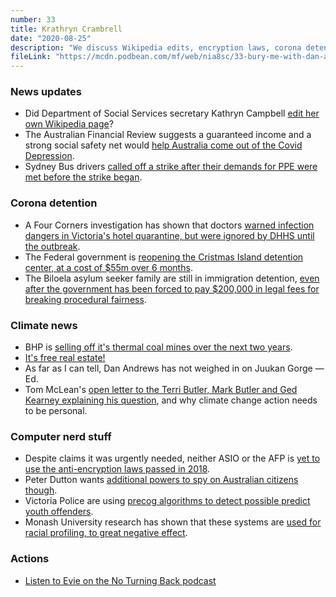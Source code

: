 ```yaml
---
number: 33
title: Krathryn Crambrell
date: "2020-08-25"
description: "We discuss Wikipedia edits, encryption laws, corona detention and McLean's trip to the Labor party's town hall on climate change."
fileLink: "https://mcdn.podbean.com/mf/web/nia8sc/33-bury-me-with-dan-andrews-001.mp3"
---
```


### News updates

- Did Department of Social Services secretary Kathryn Campbell [edit her own Wikipedia page](https://twitter.com/AusUnemployment/status/1295298361071820800)?
- The Australian Financial Review suggests a guaranteed income and a strong social safety net would [help Australia come out of the Covid Depression](https://www.afr.com/policy/economy/reconstruction-can-blow-post-virus-dog-days-away-20200818-p55mp8).
- Sydney Bus drivers [called off a strike after their demands for PPE were met before the strike began](https://www.theguardian.com/australia-news/2020/aug/20/bus-strike-scheduled-for-sydney-cancelled-after-government-agrees-to-review-covid-mask-advice).

### Corona detention

- A Four Corners investigation has shown that doctors [warned infection dangers in Victoria's hotel quarantine, but were ignored by DHHS until the outbreak](https://www.abc.net.au/news/2020-08-17/four-corners-cononavirus-australia-victoria-hotel-quarantine/12550832).
- The Federal government is [reopening the Cristmas Island detention center, at a cost of $55m over 6 months](https://www.sbs.com.au/news/reopening-christmas-island-detention-centre-will-cost-55-million-over-six-months-border-force-reveals).
- The Biloela asylum seeker family are still in immigration detention, [even after the government has been forced to pay $200,000 in legal fees for breaking procedural fairness](https://www.abc.net.au/news/2020-04-27/commonwealth-ordered-pay-costs-biloela-family-appeal/12189602).

### Climate news

- BHP is [selling off it's thermal coal mines over the next two years](https://www.theguardian.com/business/2020/aug/18/bhp-commits-to-selling-its-thermal-coal-mines-within-two-years).
- [It's free real estate!](https://www.youtube.com/watch?v=cd4-UnU8lWY)
- As far as I can tell, Dan Andrews has not weighed in on Juukan Gorge — Ed.
- Tom McLean's [open letter to the Terri Butler, Mark Butler and Ged Kearney explaining his question](https://medium.com/@mcccclean/the-climate-crisis-isnt-for-future-generations-it-s-here-and-now-4dd75fbb9625), and why climate change action needs to be personal.

### Computer nerd stuff

- Despite claims it was urgently needed, neither ASIO or the AFP is [yet to use the anti-encryption laws passed in 2018](https://www.theguardian.com/australia-news/2020/aug/07/anti-encrytion-laws-yet-to-be-used-by-asio-or-afp-to-compel-tech-firms-help-inquiry-told?CMP=soc_567).
- Peter Dutton wants [additional powers to spy on Australian citizens though](https://www.theguardian.com/australia-news/2020/aug/06/peter-dutton-confirms-australia-could-spy-on-its-own-citizens-under-cybersecurity-plan).
- Victoria Police are using [precog algorithms to detect possible predict youth offenders](https://twitter.com/Police_Acc_Proj/status/1295574940616257537).
- Monash University research has shown that these systems are [used for racial profiling, to great negative effect](https://www.thesaturdaypaper.com.au/news/law-crime/2020/06/13/law-enforcement-and-racial-profiling/15919704009975).


### Actions

- [Listen to Evie on the No Turning Back podcast](http://noturningback.tv/)
